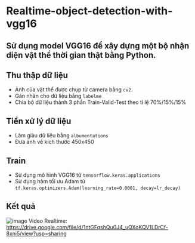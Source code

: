 # Realtime-object-detection-with-vgg16
## Sử dụng model VGG16 để xây dựng một bộ nhận diện vật thể thời gian thật bằng Python.

## Thu thập dữ liệu
- Ảnh của vật thể được chụp từ camera bằng `cv2`.
- Gán nhãn cho dữ liệu bằng `labelme`
- Chia bộ dữ liệu thành 3 phần Train-Valid-Test theo tỉ lệ 70%/15%/15%

## Tiền xử lý dữ liệu
- Làm giàu dữ liệu bằng `albumentations`
- Đưa ảnh về kích thước 450x450
## Train
- Sử dụng mô hình VGG16 từ `tensorflow.keras.applications`
- Sử dụng hàm tối ưu Adam từ `tf.keras.optimizers.Adam(learning_rate=0.0001, decay=lr_decay)`

## Kết quả
![image](https://user-images.githubusercontent.com/108390918/179392870-12eee233-b8a5-4ce6-aaf2-c3829842c138.png)
Video Realtime: https://drive.google.com/file/d/1ntGFqshQu0J4_uQXoKQV1LDrCf-8xni5/view?usp=sharing
